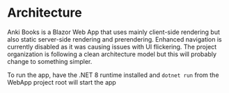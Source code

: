 # Architecture

Anki Books is a Blazor Web App that uses mainly client-side rendering but also static server-side rendering and prerendering. Enhanced navigation is currently disabled as it was causing issues with UI flickering. The project organization is following a clean architecture model but this will probably change to something simpler.

To run the app, have the .NET 8 runtime installed and `dotnet run` from the WebApp project root will start the app